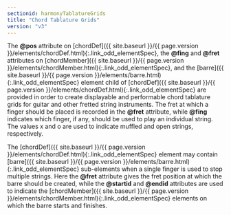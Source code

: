 ```yaml
---
sectionid: harmonyTablatureGrids
title: "Chord Tablature Grids"
version: "v3"
---
```




The **@pos** attribute on [chordDef]({{ site.baseurl }}/{{ page.version }}/elements/chordDef.html){:.link_odd_elementSpec}, the **@fing** and
**@fret** attributes on [chordMember]({{ site.baseurl }}/{{ page.version }}/elements/chordMember.html){:.link_odd_elementSpec}, and the [barre]({{ site.baseurl }}/{{ page.version }}/elements/barre.html){:.link_odd_elementSpec} element child of [chordDef]({{ site.baseurl }}/{{ page.version }}/elements/chordDef.html){:.link_odd_elementSpec} are provided in order to
create displayable and performable chord tablature grids for guitar and other fretted
string
instruments. The fret at which a finger should be placed is recorded in the **@fret**
attribute, while **@fing** indicates which finger, if any, should be used to play an
individual string. The values <span class="q">x</span> and <span class="q">o</span> are used to indicate muffled and open
strings, respectively.

The [chordDef]({{ site.baseurl }}/{{ page.version }}/elements/chordDef.html){:.link_odd_elementSpec} element may contain [barre]({{ site.baseurl }}/{{ page.version }}/elements/barre.html){:.link_odd_elementSpec}
sub-elements when a single finger is used to stop multiple strings. Here the **@fret**
attribute gives the fret position at which the barre should be created, while the
**@startid** and **@endid** attributes are used to indicate the [chordMember]({{ site.baseurl }}/{{ page.version }}/elements/chordMember.html){:.link_odd_elementSpec} elements on which the barre starts and finishes.


